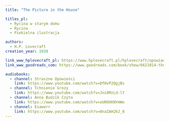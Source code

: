```yaml
---
title: "The Picture in the House"

titles_pl:
  - Rycina w starym domu
  - Rycina
  - Piekielna ilustracja

authors:
  - H.P. Lovecraft
creation_year: 1920

link_www_hplovecraft_pl: https://www.hplovecraft.pl/hplovecraft/opowiadania-nowele-powiesci/the-picture-in-the-house/
link_www_goodreads_com: https://www.goodreads.com/book/show/6621014-the-picture-in-the-house

audiobooks:
  - channel: Straszne Opowieści
    link: https://www.youtube.com/watch?v=DfHvP2QgjBs 
  - channel: Tchnienie Grozy
    link: https://www.youtube.com/watch?v=Jns8MzLd-lY
  - channel: Anna Budzik Czyta
    link: https://www.youtube.com/watch?v=oUN9XKNYmWo
  - channel: Esawerr
    link: https://www.youtube.com/watch?v=0naIAH26J_8
---
```


